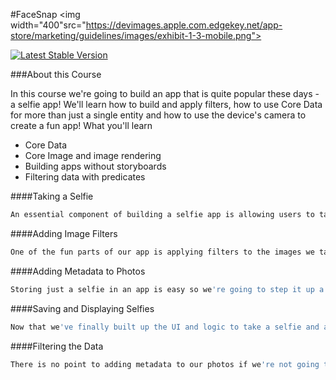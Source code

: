 #FaceSnap
<img width="400"src="https://devimages.apple.com.edgekey.net/app-store/marketing/guidelines/images/exhibit-1-3-mobile.png">

[![Latest Stable Version](https://poser.pugx.org/edward/aaa/v/stable)](https://packagist.org/packages/edward/aaa)

###About this Course

In this course we're going to build an app that is quite popular these days - a selfie app! We'll learn how to build and apply filters, how to use Core Data for more than just a single entity and how to use the device's camera to create a fun app!
What you'll learn

- Core Data
- Core Image and image rendering
- Building apps without storyboards
- Filtering data with predicates

####Taking a Selfie
```bash
An essential component of building a selfie app is allowing users to take pictures. There are several ways a user can end up with a photo and over the next set of videos we use the UIImagePickerController class to build this functionality. We'll revisit an important concept - delegates, and understand how we can build objects that are not tightly coupled from the get go.
```
####Adding Image Filters
```bash
One of the fun parts of our app is applying filters to the images we taken. Over the next set of videos, let's take a look at how we can apply various filters to an image and render it in a view. This isn't as simple as it seems and we'll look at some of the pitfalls we may run into and the resulting considerations we need to make for a great user experience.
```
####Adding Metadata to Photos
```bash
Storing just a selfie in an app is easy so we're going to step it up a notch and add some metadata to each photo. Over the next set of videos, we'll create an interface that allows users to add both a location and tags to the photo. Using this metadata we can later build in useful filtering functionality.
```
####Saving and Displaying Selfies
```bash
Now that we've finally built up the UI and logic to take a selfie and add metadata to it, let's implement the saving functionality. Over the next few videos, we'll add Core Data Entities to represent the various aspects of our model, create NSManagedObject subclasses to interact with them in code and save the photos to disk
```
####Filtering the Data
```bash
There is no point to adding metadata to our photos if we're not going to use them in the app. Over the next set of videos, let's implement some logic to allow a user to sort their main feed by tags. We'll do this using generic classes so they can be reused for either a location, or future metadata types should we add them. Once we have a set of tags to sort by, we'll reload the main screen dynamically!
```
